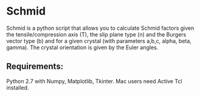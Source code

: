 Schmid
======
Schmid is a python script that allows you to calculate Schmid factors given the tensile/compression axis (T), the slip plane type
(n) and the Burgers vector type (b) and for a given crystal (with parameters a,b,c, alpha, beta, gamma). The crystal orientation
is given by the Euler angles.

Requirements:
--------------

Python 2.7 with Numpy, Matplotlib, Tkinter. Mac users need Active Tcl installed.

